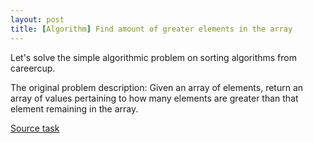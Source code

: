 ```yaml
---
layout: post
title: [Algorithm] Find amount of greater elements in the array
---
```


Let's solve the simple algorithmic problem on sorting algorithms from careercup. 

The original problem description: 
Given an array of elements, return an array of values pertaining to how many elements are greater than that element remaining in the array. 




[Source task](http://www.careercup.com/question?id=5631660689195008) 
